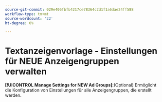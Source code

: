 ```yaml
---
source-git-commit: 029e406fbfb4217ce78364c2d1f1a6dae24ff588
workflow-type: tm+mt
source-wordcount: '22'
ht-degree: 0%

---
```

# Textanzeigenvorlage - Einstellungen für NEUE Anzeigengruppen verwalten

**[!UICONTROL Manage Settings for NEW Ad Groups]:**(Optional) Ermöglicht die Konfiguration von Einstellungen für alle Anzeigengruppen, die erstellt werden.
